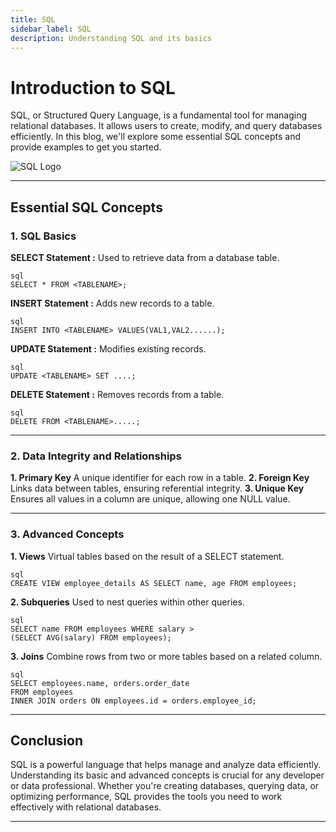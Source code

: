 ```yaml
---
title: SQL
sidebar_label: SQL
description: Understanding SQL and its basics
---
```


# Introduction to SQL
SQL, or Structured Query Language, is a fundamental tool for managing relational databases. It allows users to create, modify, and query databases efficiently. In this blog, we'll explore some essential SQL concepts and provide examples to get you started.

![SQL Logo](/img/SQL.png)

---

## Essential SQL Concepts
### 1. SQL Basics
**SELECT Statement :**
Used to retrieve data from a database table.
```
sql
SELECT * FROM <TABLENAME>;
```
**INSERT Statement :**
Adds new records to a table.
```
sql
INSERT INTO <TABLENAME> VALUES(VAL1,VAL2......);
```
**UPDATE Statement :**
Modifies existing records.
```
sql
UPDATE <TABLENAME> SET ....;
```
**DELETE Statement :**
Removes records from a table.
```
sql
DELETE FROM <TABLENAME>.....;
```

---
### 2. Data Integrity and Relationships
**1. Primary Key**
A unique identifier for each row in a table.
**2. Foreign Key**
Links data between tables, ensuring referential integrity.
**3. Unique Key**
Ensures all values in a column are unique, allowing one NULL value.

---

### 3. Advanced Concepts
**1. Views**
Virtual tables based on the result of a SELECT statement.
```
sql
CREATE VIEW employee_details AS SELECT name, age FROM employees;
```
**2. Subqueries**
Used to nest queries within other queries.
```
sql
SELECT name FROM employees WHERE salary > 
(SELECT AVG(salary) FROM employees);
```
**3. Joins**
Combine rows from two or more tables based on a related column.
```
sql
SELECT employees.name, orders.order_date
FROM employees
INNER JOIN orders ON employees.id = orders.employee_id;
```

---

## Conclusion
SQL is a powerful language that helps manage and analyze data efficiently. Understanding its basic and advanced concepts is crucial for any developer or data professional. Whether you're creating databases, querying data, or optimizing performance, SQL provides the tools you need to work effectively with relational databases.

---